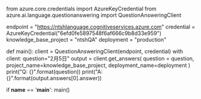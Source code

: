 from azure.core.credentials import AzureKeyCredential
from azure.ai.language.questionanswering import QuestionAnsweringClient

endpoint = "https://ntshlanguage.cognitiveservices.azure.com"
credential = AzureKeyCredential("6efd0fe5897548f6af666c9b8d33e959")
knowledge_base_project = "ntshQA"
deployment = "production"

def main():
    client = QuestionAnsweringClient(endpoint, credential)
    with client:
        question="2月5日"
        output = client.get_answers(
            question = question,
            project_name=knowledge_base_project,
            deployment_name=deployment
        )
    print("Q: {}".format(question))
    print("A: {}".format(output.answers[0].answer))

if __name__ == '__main__':
    main()
